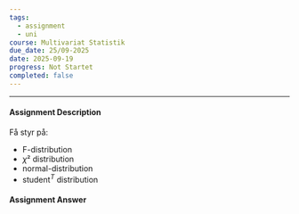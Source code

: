 ```yaml
---
tags:
  - assignment
  - uni
course: Multivariat Statistik
due_date: 25/09-2025
date: 2025-09-19
progress: Not Startet
completed: false
---
```

--- 
#### Assignment Description
Få styr på:
* F-distribution
* $\chi²$ distribution
* normal-distribution
* student$^T$ distribution


#### Assignment Answer